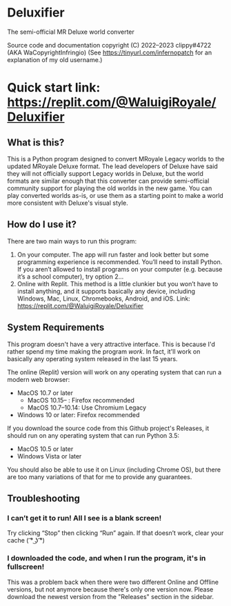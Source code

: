 # Deluxifier
The semi-official MR Deluxe world converter

Source code and documentation copyright (C) 2022–2023 clippy#4722 (AKA WaCopyrightInfringio)
(See https://tinyurl.com/infernopatch for an explanation of my old username.)

# Quick start link: https://replit.com/@WaluigiRoyale/Deluxifier

## What is this?

This is a Python program designed to convert MRoyale Legacy worlds to the updated MRoyale Deluxe format. The lead developers of Deluxe have said they will not officially support Legacy worlds in Deluxe, but the world formats are similar enough that this converter can provide semi-official community support for playing the old worlds in the new game. You can play converted worlds as-is, or use them as a starting point to make a world more consistent with Deluxe's visual style.

## How do I use it?

There are two main ways to run this program:

1. On your computer. The app will run faster and look better but some programming experience is recommended. You’ll need to install Python. If you aren’t allowed to install programs on your computer (e.g. because it’s a school computer), try option 2...
2. Online with Replit. This method is a little clunkier but you won’t have to install anything, and it supports basically any device, including Windows, Mac, Linux, Chromebooks, Android, and iOS. Link: https://replit.com/@WaluigiRoyale/Deluxifier

## System Requirements
This program doesn't have a very attractive interface. This is because I'd rather spend my time making the program *work*. In fact, it'll work on basically any operating system released in the last 15 years.

The online (Replit) version will work on any operating system that can run a modern web browser:
* MacOS 10.7 or later
    * MacOS 10.15– : Firefox recommended
    * MacOS 10.7–10.14: Use Chromium Legacy
* Windows 10 or later: Firefox recommended

If you download the source code from this Github project's Releases, it should run on any operating system that can run Python 3.5:
* MacOS 10.5 or later
* Windows Vista or later

You should also be able to use it on Linux (including Chrome OS), but there are too many variations of that for me to provide any guarantees.

## Troubleshooting

### I can’t get it to run! All I see is a blank screen!

Try clicking “Stop” then clicking “Run” again. If that doesn’t work, clear your cache ( ͡° ͜ʖ ͡°)

### I downloaded the code, and when I run the program, it's in fullscreen!

This was a problem back when there were two different Online and Offline versions, but not anymore because there's only one version now. Please download the newest version from the "Releases" section in the sidebar.
